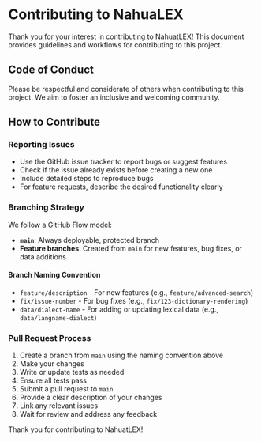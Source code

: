 # Contributing to NahuaLEX

Thank you for your interest in contributing to NahuatLEX! This document provides guidelines and workflows for contributing to this project.

## Code of Conduct

Please be respectful and considerate of others when contributing to this project. We aim to foster an inclusive and welcoming community.

## How to Contribute

### Reporting Issues

- Use the GitHub issue tracker to report bugs or suggest features
- Check if the issue already exists before creating a new one
- Include detailed steps to reproduce bugs
- For feature requests, describe the desired functionality clearly

### Branching Strategy

We follow a GitHub Flow model:

- **`main`**: Always deployable, protected branch
- **Feature branches**: Created from `main` for new features, bug fixes, or data additions

#### Branch Naming Convention

- `feature/description` - For new features (e.g., `feature/advanced-search`)
- `fix/issue-number` - For bug fixes (e.g., `fix/123-dictionary-rendering`)
- `data/dialect-name` - For adding or updating lexical data (e.g., `data/langname-dialect`)

### Pull Request Process

1. Create a branch from `main` using the naming convention above
2. Make your changes
3. Write or update tests as needed
4. Ensure all tests pass
5. Submit a pull request to `main`
6. Provide a clear description of your changes
7. Link any relevant issues
8. Wait for review and address any feedback

Thank you for contributing to NahuatLEX!
